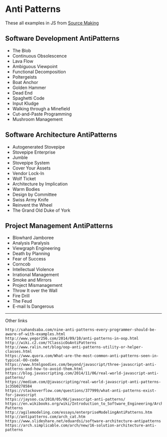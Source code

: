 # Anti Patterns
These all examples in JS from [Source Making](https://sourcemaking.com/antipatterns/software-development-antipatterns)

## Software Development AntiPatterns
* The Blob
* Continuous Obsolescence
* Lava Flow
* Ambiguous Viewpoint
* Functional Decomposition
* Poltergeists
* Boat Anchor
* Golden Hammer
* Dead End
* Spaghetti Code
* Input Kludge
* Walking through a Minefield
* Cut-and-Paste Programming
* Mushroom Management

## Software Architecture AntiPatterns
* Autogenerated Stovepipe
* Stovepipe Enterprise
* Jumble
* Stovepipe System
* Cover Your Assets
* Vendor Lock-In
* Wolf Ticket
* Architecture by Implication
* Warm Bodies
* Design by Committee
* Swiss Army Knife
* Reinvent the Wheel
* The Grand Old Duke of York

## Project Management AntiPatterns
* Blowhard Jamboree
* Analysis Paralysis
* Viewgraph Engineering
* Death by Planning
* Fear of Success
* Corncob
* Intellectual Violence
* Irrational Management
* Smoke and Mirrors
* Project Mismanagement
* Throw It over the Wall
* Fire Drill
* The Feud
* E-mail Is Dangerous

----

Other links
```
http://sahandsaba.com/nine-anti-patterns-every-programmer-should-be-aware-of-with-examples.html
http://www.yegor256.com/2014/09/10/anti-patterns-in-oop.html
http://wiki.c2.com/?ClassicOoAntiPatterns
http://www.ralin.net/blog/oop-anti-patterns-utility-or-helper-classes.html
https://www.quora.com/What-are-the-most-common-anti-patterns-seen-in-typical-OO-code
https://www.htmlgoodies.com/beyond/javascript/three-javascript-anti-patterns-and-how-to-avoid-them.html
https://blog.javascripting.com/2014/11/06/real-world-javascript-anti-patterns/
https://medium.com/@javascripting/real-world-javascript-anti-patterns-1c35b0278584
https://stackoverflow.com/questions/377999/what-anti-patterns-exist-for-javascript
https://jaysoo.ca/2010/05/06/javascript-anti-patterns/
https://en.wikibooks.org/wiki/Introduction_to_Software_Engineering/Architecture/Anti-Patterns
http://agilemodeling.com/essays/enterpriseModelingAntiPatterns.htm
http://antipatterns.com/arch_cat.htm
https://www.slideshare.net/eduardsi/software-architecture-antipatterns
https://arch.simplicable.com/arch/new/16-solution-architecture-anti-patterns

```
